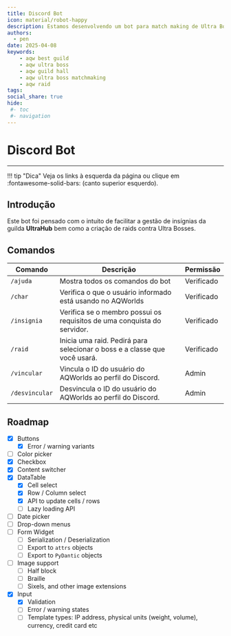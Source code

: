 ```yaml
---
title: Discord Bot
icon: material/robot-happy
description: Estamos desenvolvendo um bot para match making de Ultra Bosses. Digite /raid para encontrar sua equipe! 
authors:
  - pen
date: 2025-04-08
keywords:
    - aqw best guild
    - aqw ultra boss 
    - aqw guild hall
    - aqw ultra boss matchmaking
    - aqw raid
tags:
social_share: true
hide:
 #- toc
 #- navigation
---
```

# Discord Bot
---
!!! tip "Dica"
    Veja os links à esquerda da página ou clique em :fontawesome-solid-bars: (canto superior esquerdo).

## Introdução
Este bot foi pensado com o intuito de facilitar a gestão de insígnias da guilda **UltraHub** bem como a criação de raids contra Ultra Bosses.

## Comandos

| Comando        | Descrição                                                                 | Permissão  |
|----------------|---------------------------------------------------------------------------|------------|
| `/ajuda`       | Mostra todos os comandos do bot                                           | Verificado |
| `/char`        | Verifica o que o usuário informado está usando no AQWorlds                | Verificado |
| `/insignia`    | Verifica se o membro possui os requisitos de uma conquista do servidor.   | Verificado |
| `/raid`        | Inicia uma raid. Pedirá para selecionar o boss e a classe que você usará. | Verificado |
| `/vincular`    | Vincula o ID do usuário do AQWorlds ao perfil do Discord.                 | Admin      |
| `/desvincular` | Desvincula o ID do usuário do AQWorlds ao perfil do Discord.              | Admin      |


## Roadmap
- [x] Buttons
    * [x] Error / warning variants
- [ ] Color picker
- [X] Checkbox
- [X] Content switcher
- [x] DataTable
    * [x] Cell select
    * [x] Row / Column select
    * [x] API to update cells / rows
    * [ ] Lazy loading API
- [ ] Date picker
- [ ] Drop-down menus
- [ ] Form Widget
    * [ ] Serialization / Deserialization
    * [ ] Export to `attrs` objects
    * [ ] Export to `PyDantic` objects
- [ ] Image support
    * [ ] Half block
    * [ ] Braille
    * [ ] Sixels, and other image extensions
- [x] Input
    * [x] Validation
    * [ ] Error / warning states
    * [ ] Template types: IP address, physical units (weight, volume), currency, credit card etc
